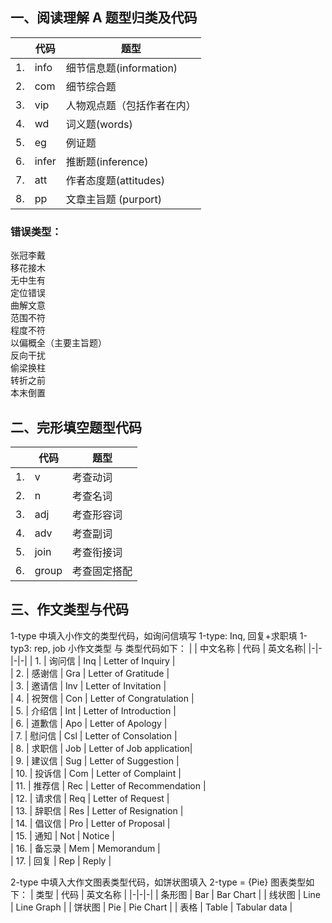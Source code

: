 
## 一、阅读理解 A 题型归类及代码

|       | 代码   |           题型           |
|-|-|-|
|    1. |  info  |  细节信息题(information) |  
|    2. |  com   |  细节综合题              |  
|    3. |  vip   |  人物观点题（包括作者在内） |  
|    4. |  wd    |  词义题(words)           |  
|    5. |  eg    |  例证题                  |  
|    6. |  infer |  推断题(inference)       |  
|    7. |  att   |  作者态度题(attitudes)    |  
|    8. |  pp    |  文章主旨题 (purport)     |  


### 错误类型：

张冠李戴  
移花接木  
无中生有  
定位错误  
曲解文意  
范围不符  
程度不符  
以偏概全（主要主旨题）  
反向干扰  
偷梁换柱  
转折之前  
本末倒置  

## 二、完形填空题型代码
|    |  代码 |      题型    |
|-|-|-|
|1. |  v    |  考查动词     |
|2. |  n    |  考查名词     |
|3. |  adj  |  考查形容词   |
|4. |  adv  |  考查副词     |
|5. |  join |  考查衔接词    |
|6. |  group|  考查固定搭配  |


## 三、作文类型与代码
1-type 中填入小作文的类型代码，如询问信填写 1-type: Inq, 回复+求职填 1-typ3: rep, job
小作文类型 与 类型代码如下：
|  | 中文名称    | 代码   | 英文名称|
|-|-|-|-|
|  1. |  询问信   |   Inq  |    Letter of Inquiry        |  
|  2. |  感谢信   |   Gra  |    Letter of Gratitude      |  
|  3. |  邀请信   |   Inv  |    Letter of Invitation     |  
|  4. |  祝贺信   |   Con  |    Letter of Congratulation |  
|  5. |  介绍信   |   Int  |    Letter of Introduction   |  
|  6. |  道歉信   |   Apo  |    Letter of Apology        |  
|  7. |  慰问信   |   Csl  |    Letter of Consolation    |  
|  8. |  求职信   |   Job  |    Letter of Job application|  
|  9. |  建议信   |   Sug  |    Letter of Suggestion     |  
|  10. |  投诉信  |   Com  |    Letter of Complaint      |  
|  11. |  推荐信  |   Rec  |    Letter of Recommendation |  
|  12. |  请求信  |   Req  |    Letter of Request        |  
|  13. |  辞职信  |   Res  |    Letter of Resignation    |  
|  14. |  倡议信  |   Pro  |    Letter of Proposal       |  
|  15. |  通知    |   Not  |    Notice                   |  
|  16. |  备忘录  |   Mem  |    Memorandum               |  
|  17. |  回复    |   Rep  |    Reply                    |  

2-type 中填入大作文图表类型代码，如饼状图填入 2-type = {Pie}
图表类型如下：
|  类型 |   代码   |    英文名称    |
|-|-|-|
| 条形图 |   Bar   |  Bar Chart    |
| 线状图 |   Line  |  Line Graph   |
| 饼状图 |   Pie   |  Pie Chart    |
| 表格   |   Table |  Tabular data |